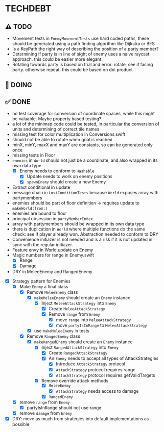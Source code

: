 # TECHDEBT

## ⚠️ TODO
- Movement tests in `EnemyMovementTests` use hard coded paths, these should be generated using a path finding algorithm like Dijkstra or BFS
- Is a KeyPath the right way of describing the position of a party member?
- Determining if party is in line of sight of enemy uses a naive raycast approach. this could be easier more elegant.
- Rotating towards party is based on trial and error: rotate, see if facing party. otherwise repeat. this could be based on dot product


## 🚧 DOING



## ✅ DONE
- no test coverage for conversion of coordinate spaces, while this might be valuable. Maybe property based testing?
- a lot of the minimap code could be tested, in particular the conversion of units and determining of correct tile names
- missing test for color multiplication in Conversions.swift
- should not be able to rotate when goal is reached
- minX, minY, maxX and maxY are constants, so can be generated only once
- missing tests in Floor
- `enemies` in `World` should not just be a coordinate, and also wrapped in its own data type
    - [X] Enemy needs to conform to `Hashable`
        - [X] Update needs to work on enemy positions
        - [X] `spawnEnemy` should create a new Enemy
- Extract conditional in update
- message chain in `LostConditionTests` because `World` exposes array with partymembers
- enemies should be part of floor definition -> requires update to `makeWorld(from:)`
- enemies are bound to floor
- principal obsession in `partyMemberIndex`
- array with partymembers should be wrapped in its own data type
- there is duplication in `World` where multiple functions do the same check: see if player already won. Abstraction needed to conform to DRY
- Convenience initiazer is not needed and is a risk if it is not updated in sync with the regular initiazer.
- Feature envy in World.update on Enemy
- Magic numbers for range in Enemy.swift
    - [X] Range
    - [X] Damage
- DRY in MeleeEnemy and RangedEnemy
- [X] Strategy pattern for Enemies
    - [X] Make `Enemy` a final class
        - [X] Remove `MeleeEnemy` class
            - [X] `makeMeleeEnemy` should create an `Enemy` instance
                - [X] Inject `MeleeAttackStrategy` into `Enemy`
                    - [X] Create `MeleeAttackStrategy`
                    - [X] Remove `range` from `Enemy`
                        - [X] move `range` into `MeleeAttackStrategy`
                        - [X] move `partyIsInRange` to `MeleeAttackStrategy`
            - [X] use `makeMeleeEnemy` in tests
        - [X] Remove `RangedEnemy` class
            - [X] `makeRangedEnemy` should create an `Enemy` instance
                - [X] Inject `RangedAttackStrategy` into `Enemy`
                    - [X] Create `RangedAttackStrategy`
                    - [X] An `Enemy` needs to accept all types of AttackStrategies
                        - [X] Introduce `AttackStrategy` protocol
                        - [X] `AttackStrategy` protocol requires range
                        - [X] `AttackStrategy` protocol requires getValidTargets
                - [X] Remove override attack methods
                    - [X] `MeleeEnemy`
                        - [X] `AttackStrategy` needs access to damage
                    - [X] `RangedEnemy`
    - [X] remove `range` from `Enemy`
        - [X] partyIsInRange should not use range
    - [X] remove `damage` from `Enemy`
- [X] DRY: move as much from strategies into default implementations as possible
